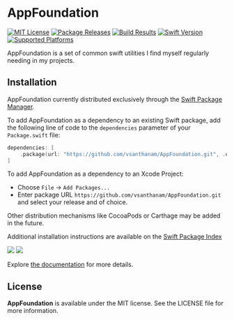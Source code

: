# AppFoundation

[![MIT License](https://img.shields.io/github/license/vsanthanam/AppFoundation)](https://github.com/vsanthanam/AppFoundation/blob/main/LICENSE)
[![Package Releases](https://img.shields.io/github/v/release/vsanthanam/AppFoundation)](https://github.com/vsanthanam/AppFoundation/releases)
[![Build Results](https://img.shields.io/github/workflow/status/vsanthanam/AppFoundation/spm-build-test)](https://img.shields.io/github/workflow/status/vsanthanam/AppFoundation/spm-build-test)
[![Swift Version](https://img.shields.io/badge/swift-5.6-critical)](https://swift.org)
[![Supported Platforms](https://img.shields.io/badge/platform-iOS%2013%20%7C%20macOS%2010.15%20%7C%20tvOS%2013%20%7C%20watchOS%206-lightgrey)](https://developer.apple.com)

AppFoundation is a set of common swift utilities I find myself regularly needing in my projects.

## Installation

AppFoundation currently distributed exclusively through the [Swift Package Manager](https://www.swift.org/package-manager/). 

To add AppFoundation as a dependency to an existing Swift package, add the following line of code to the `dependencies` parameter of your `Package.swift` file:

```swift
dependencies: [
    .package(url: "https://github.com/vsanthanam/AppFoundation.git", .upToNextMajor(from: "1.0.0"))
]
```

To add AppFoundation as a dependency to an Xcode Project: 

- Choose `File` → `Add Packages...`
- Enter package URL `https://github.com/vsanthanam/AppFoundation.git` and select your release and of choice.

Other distribution mechanisms like CocoaPods or Carthage may be added in the future.

Additional installation instructions are available on the [Swift Package Index](https://swiftpackageindex.com/vsanthanam/AppFoundation)

[![](https://img.shields.io/endpoint?url=https%3A%2F%2Fswiftpackageindex.com%2Fapi%2Fpackages%2Fvsanthanam%2FAppFoundation%2Fbadge%3Ftype%3Dswift-versions)](https://swiftpackageindex.com/vsanthanam/AppFoundation)
[![](https://img.shields.io/endpoint?url=https%3A%2F%2Fswiftpackageindex.com%2Fapi%2Fpackages%2Fvsanthanam%2FAppFoundatione%2Fbadge%3Ftype%3Dplatforms)](https://swiftpackageindex.com/vsanthanam/AppFoundation)

Explore [the documentation](https://vsanthanam.github.io/AppFoundation/docs/documentation/appfoundation) for more details.

## License

**AppFoundation** is available under the MIT license. See the LICENSE file for more information.
